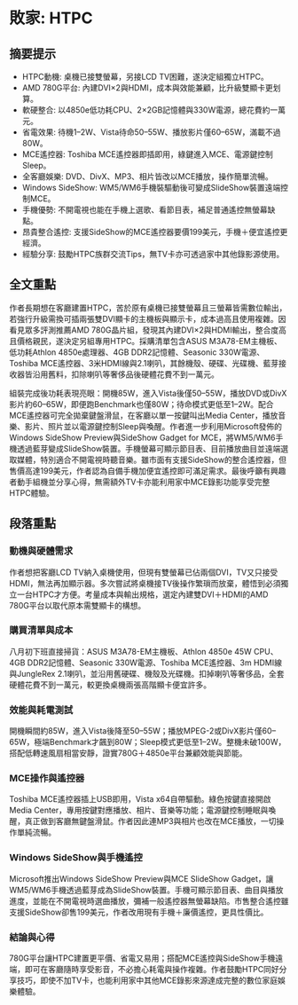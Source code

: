 # 敗家: HTPC

## 摘要提示
- HTPC動機: 桌機已接雙螢幕，另接LCD TV困難，遂決定組獨立HTPC。
- AMD 780G平台: 內建DVI×2與HDMI，成本與效能兼顧，比升級雙顯卡更划算。
- 軟硬整合: 以4850e低功耗CPU、2×2GB記憶體與330W電源，總花費約一萬元。
- 省電效果: 待機1–2W、Vista待命50–55W、播放影片僅60–65W，滿載不過80W。
- MCE遙控器: Toshiba MCE遙控器即插即用，綠鍵進入MCE、電源鍵控制Sleep。
- 全客廳娛樂: DVD、DivX、MP3、相片皆改以MCE播放，操作簡單流暢。
- Windows SideShow: WM5/WM6手機裝驅動後可變成SlideShow裝置遠端控制MCE。
- 手機優勢: 不開電視也能在手機上選歌、看節目表，補足普通遙控無螢幕缺點。
- 昂貴整合遙控: 支援SideShow的MCE遙控器要價199美元，手機＋便宜遙控更經濟。
- 經驗分享: 鼓勵HTPC族群交流Tips，無TV卡亦可透過家中其他錄影源使用。

## 全文重點
作者長期想在客廳建置HTPC，苦於原有桌機已接雙螢幕且三螢幕皆需數位輸出，若強行升級需換可插兩張雙DVI顯卡的主機板與顯示卡，成本過高且使用複雜。因看見眾多評測推薦AMD 780G晶片組，發現其內建DVI×2與HDMI輸出，整合度高且價格親民，遂決定另組專用HTPC。採購清單包含ASUS M3A78-EM主機板、低功耗Athlon 4850e處理器、4GB DDR2記憶體、Seasonic 330W電源、Toshiba MCE遙控器、3米HDMI線與2.1喇叭，其餘機殼、硬碟、光碟機、藍芽接收器皆沿用舊料，扣除喇叭等奢侈品後硬體花費不到一萬元。

組裝完成後功耗表現亮眼：開機85W，進入Vista後僅50–55W，播放DVD或DivX影片約60–65W，即便跑Benchmark也僅80W；待命模式更低至1–2W。配合MCE遙控器可完全拋棄鍵盤滑鼠，在客廳以單一按鍵叫出Media Center，播放音樂、影片、照片並以電源鍵控制Sleep與喚醒。作者進一步利用Microsoft發佈的Windows SideShow Preview與SideShow Gadget for MCE，將WM5/WM6手機透過藍芽變成SlideShow裝置。手機螢幕可顯示節目表、目前播放曲目並遠端選取媒體，特別適合不開電視時聽音樂。雖市面有支援SideShow的整合遙控器，但售價高達199美元，作者認為自備手機加便宜遙控即可滿足需求。最後呼籲有興趣者動手組機並分享心得，無需額外TV卡亦能利用家中MCE錄影功能享受完整HTPC體驗。

## 段落重點
### 動機與硬體需求
作者想把客廳LCD TV納入桌機使用，但現有雙螢幕已佔兩個DVI，TV又只接受HDMI，無法再加顯示器。多次嘗試將桌機接TV後操作繁瑣而放棄，體悟到必須獨立一台HTPC才方便。考量成本與輸出規格，選定內建雙DVI＋HDMI的AMD 780G平台以取代原本需雙顯卡的構想。

### 購買清單與成本
八月初下班直接掃貨：ASUS M3A78-EM主機板、Athlon 4850e 45W CPU、4GB DDR2記憶體、Seasonic 330W電源、Toshiba MCE遙控器、3m HDMI線與JungleRex 2.1喇叭，並沿用舊硬碟、機殼及光碟機。扣掉喇叭等奢侈品，全套硬體花費不到一萬元，較更換桌機兩張高階顯卡便宜許多。

### 效能與耗電測試
開機瞬間約85W，進入Vista後降至50–55W；播放MPEG-2或DivX影片僅60–65W，極端Benchmark才飆到80W；Sleep模式更低至1–2W。整機未破100W，搭配低轉速風扇相當安靜，證實780G＋4850e平台兼顧效能與節能。

### MCE操作與遙控器
Toshiba MCE遙控器插上USB即用，Vista x64自帶驅動。綠色按鍵直接開啟Media Center，專用按鍵對應播放、相片、音樂等功能；電源鍵控制睡眠與喚醒，真正做到客廳無鍵盤滑鼠。作者因此連MP3與相片也改在MCE播放，一切操作單純流暢。

### Windows SideShow與手機遙控
Microsoft推出Windows SideShow Preview與MCE SlideShow Gadget，讓WM5/WM6手機透過藍芽成為SlideShow裝置。手機可顯示節目表、曲目與播放進度，並能在不開電視時選曲播放，彌補一般遙控器無螢幕缺陷。市售整合遙控雖支援SideShow卻售199美元，作者改用現有手機＋廉價遙控，更具性價比。

### 結論與心得
780G平台讓HTPC建置更平價、省電又易用；搭配MCE遙控與SideShow手機遠端，即可在客廳隨時享受影音，不必擔心耗電與操作複雜。作者鼓勵HTPC同好分享技巧，即使不加TV卡，也能利用家中其他MCE錄影來源達成完整的數位家庭娛樂體驗。